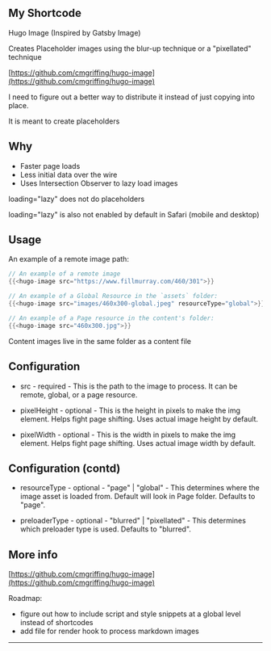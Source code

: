 ## My Shortcode

Hugo Image (Inspired by Gatsby Image)

Creates Placeholder images using the blur-up technique or a "pixellated" technique

[https://github.com/cmgriffing/hugo-image](https://github.com/cmgriffing/hugo-image)

<div class="notes">
I need to figure out a better way to distribute it instead of just copying into place.

It is meant to create placeholders

</div>

## Why

- Faster page loads
- Less initial data over the wire
- Uses Intersection Observer to lazy load images

<div class="notes">
loading="lazy" does not do placeholders

loading="lazy" is also not enabled by default in Safari (mobile and desktop)

</div>

## Usage

An example of a remote image path:

```Go
// An example of a remote image
{{<hugo-image src="https://www.fillmurray.com/460/301">}}

// An example of a Global Resource in the `assets` folder:
{{<hugo-image src="images/460x300-global.jpeg" resourceType="global">}}

// An example of a Page resource in the content's folder:
{{<hugo-image src="460x300.jpg">}}
```

<div class="notes">
Content images live in the same folder as a content file
</div>

## Configuration

- src - required - This is the path to the image to process. It can be remote, global, or a page resource.

- pixelHeight - optional - This is the height in pixels to make the img element. Helps fight page shifting. Uses actual image height by default.

- pixelWidth - optional - This is the width in pixels to make the img element. Helps fight page shifting. Uses actual image width by default.

## Configuration (contd)

- resourceType - optional - "page" | "global" - This determines where the image asset is loaded from. Default will look in Page folder. Defaults to "page".

- preloaderType - optional - "blurred" | "pixellated" - This determines which preloader type is used. Defaults to "blurred".

## More info

[https://github.com/cmgriffing/hugo-image](https://github.com/cmgriffing/hugo-image)

Roadmap:

- figure out how to include script and style snippets at a global level instead of shortcodes
- add file for render hook to process markdown images

---
